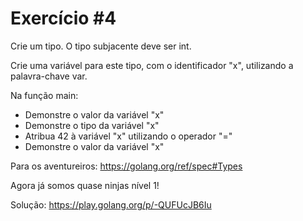 # Exercício #4

Crie um tipo. O tipo subjacente deve ser int.

Crie uma variável para este tipo, com o identificador "x", utilizando a palavra-chave var.

Na função main:
- Demonstre o valor da variável "x"
- Demonstre o tipo da variável "x"
- Atribua 42 à variável "x" utilizando o operador "="
- Demonstre o valor da variável "x"

Para os aventureiros: https://golang.org/ref/spec#Types

Agora já somos quase ninjas nível 1!

Solução: https://play.golang.org/p/-QUFUcJB6Iu